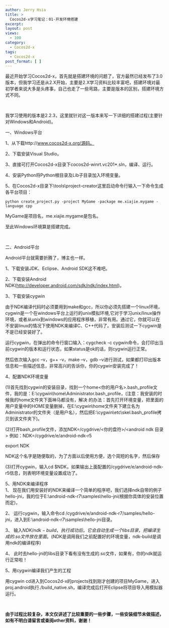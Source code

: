 ```yaml
---
author: Jerry Hsia
title: >
  Cocos2d-x学习笔记：01-开发环境搭建
excerpt:
layout: post
views:
  - 100
category:
  - Cocos2d-x
tags:
  - Cocos2d-x
post_format: [ ]
---
```

最近开始学习Cocos2d-x，首先就是搭建环境的问题了，官方最然已经发布了3.0版本，但我学习还是从2.X开始，主要是2.X学习资料比较丰富吧，搭建环境对最初学者来说大多是头疼事，自己也走了一些弯路，主要是版本的区别，搭建环境方式不同。

 

我学习使用的版本是2.2.3，这里就针对这一版本来写一下详细的搭建过程(主要针对Windows和Android)。

一、Windows平台

1、从下载http://www.cocos2d-x.org/源码。

2、下载安装Visual Studio。

3、直接可打开Cocos2d-x目录下cocos2d-winrt.vc201*.sln，编译、运行。

4、安装Python将Python根目录及Lib子目录加入环境变量。

5、在Cocos2d-x目录下\tools\project-creator这里启动命令行输入一下命令生成各平台项目：

    python create_project.py -project MyGame -package me.xiajie.mygame -language cpp

MyGame是项目名，me.xiajie.mygame是包名。

至此Windows环境算是搭建完成。

 

二、Android平台

Android平台就需要折腾了，博主也一样。

1、下载安装JDK、Eclipse、Android SDK这不难吧。

2、下载安装Android NDK(http://developer.android.com/sdk/ndk/index.html)。

3、下载安装cygwin

由于NDK编译代码时必须要用到make和gcc，所以你必须先搭建一个linux环境， cygwin是一个在windows平台上运行的unix模拟环境,它对于学习unix/linux操作环境，或者从unix到windows的应用程序移植，非常有用。通过它，你就可以在不安装linux的情况下使用NDK来编译C、C++代码了。安装后测试一下cygwin是不是已经安装好了。

运行cygwin，在弹出的命令行窗口输入：cygcheck -c cygwin命令，会打印出当前cygwin的版本和运行状态，如果status是ok的话，则cygwin运行正常。

然后依次输入gcc –v，g++ -v，make –v，gdb –v进行测试，如果都打印出版本信息和一些描述信息，非常高兴的告诉你，你的cygwin安装完成了！

4、配置NDK环境变量

(1)首先找到cygwin的安装目录，找到一个home\<你的用户名>\.bash\_profile文件，我的是：E:\cygwin\home\Administrator\.bash\_profile，(注意：我安装的时候我的home文件夹下面神马都没有，解决 的办法：首先打开环境变量，把里面的用户变量中的HOME变量删掉，在E:\cygwin\home文件夹下建立名为Administrator的文件夹（是用户名），然后把E:\cygwin\etc\skel\.bash_profile拷贝到该文件夹下)。

(2)打开bash_profile文件，添加NDK=/cygdrive/<你的盘符>/<android ndk 目录> 例如：NDK=/cygdrive/e/android-ndk-r5

export NDK

NDK这个名字是随便取的，为了方面以后使用方便，选个简短的名字，然后保存

(3)打开cygwin，输入cd $NDK，如果输出上面配置的/cygdrive/e/android-ndk-r5信息，则表明环境变量设置成功了。

5、用NDK来编译程序  
1、 现在我们用安装好的NDK来编译一个简单的程序吧，我们选择ndk自带的例子hello-jni，我的位于E:\android-ndk-r7\samples\hello-jni(根据你具体的安装位置而定)，

2、 运行cygwin，输入命令cd /cygdrive/e/android-ndk-r7/samples/hello-jni，进入到E:\android-ndk-r7\samples\hello-jni目录。

3、 输入$NDK/ndk-build，执行成功后，它会自动生成一个libs目录，把编译生成的.so文件放在里面。($NDK是调用我们之前配置好的环境变量，ndk-build是调用ndk的编译程序)

4、 此时去hello-jni的libs目录下看有没有生成的.so文件，如果有，你的ndk就运行正常啦！

5、用cygwin编译我们产生的工程

用cygwin cd进入到Cocos2d-x的projects找到刚才创建的项目MyGame，进入proj.android执行./build_native.sh，编译完成后打开Eclipse将项目导入用模拟器运行。

 

**由于过程比较复杂，本文仅讲述了比较重要的一些步骤，一些安装细节未做描述，如有不明白请留言或查阅other资料，谢谢！**